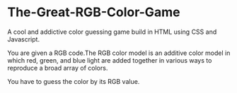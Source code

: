# The-Great-RGB-Color-Game
A cool and addictive color guessing game build in HTML using CSS and Javascript.

You are given a RGB code.The RGB color model is an additive color model in which 
red, green, and blue light are added together in various ways to reproduce a broad array of colors.

You have to guess the color by its RGB value.


